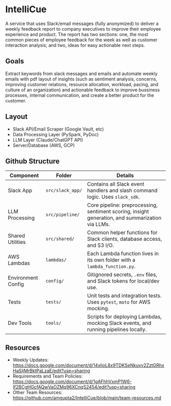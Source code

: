 # IntelliCue
A service that uses Slack/email messages (fully anonymized) to deliver a weekly feedback report to company executives to improve their employee experience and product. The report has two sections: one, the most common pieces of employee feedback for the week as well as customer interaction analysis; and two, ideas for easy actionable next steps.

## Goals
Extract keywords from slack messages and emails and automate weekly emails with pdf layout of insights (such as sentiment analysis, concerns, improving customer relations, resource allocation, workload, pacing, and culture of an organization) and actionable feedback to improve bussiness processes, internal communication, and create a better product for the customer. 

## Layout
- Slack API/Email Scraper (Google Vault, etc)
- Data Processing Layer (PySpark, PyDoc)
- LLM Layer (Claude/ChatGPT API)
- Server/Database (AWS, GCP)

## Github Structure
| Component         | Folder         | Details                                                                 |
|------------------|----------------|-------------------------------------------------------------------------|
| Slack App         | `src/slack_app/` | Contains all Slack event handlers and slash command logic. Uses `slack_sdk`. |
| LLM Processing    | `src/pipeline/` | Core pipeline: preprocessing, sentiment scoring, insight generation, and summarization via LLMs. |
| Shared Utilities  | `src/shared/`   | Common helper functions for Slack clients, database access, and S3 I/O. |
| AWS Lambdas       | `lambdas/`      | Each Lambda function lives in its own folder with a `lambda_function.py`. |
| Environment Config| `config/`       | Gitignored secrets, `.env` files, and Slack tokens for local/dev use.  |
| Tests             | `tests/`        | Unit tests and integration tests. Uses `pytest`, `moto` for AWS mocking. |
| Dev Tools         | `tools/`        | Scripts for deploying Lambdas, mocking Slack events, and running pipelines locally. |


## Resources
- Weekly Updates: https://docs.google.com/document/d/14xlioL8x9TDKSeNkuvv2ZztGRhxHaSIjMrBktPaLzaE/edit?usp=sharing
- Requirements and Team Policies: https://docs.google.com/document/d/1gAFhhVxmP1W6-If2BCgHGcfAQwVaOZMq96XCnqS2454/edit?usp=sharing
- Other Team Resources: https://github.com/amgupta2/IntelliCue/blob/main/team-resources.md
